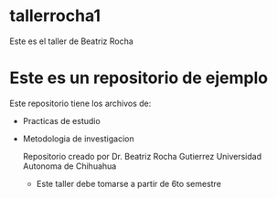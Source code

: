 # tallerrocha1
Este es el taller de Beatriz Rocha
# Este es un repositorio de ejemplo

Este repositorio tiene los archivos de:
* Practicas de estudio
* Metodologia de investigacion

  Repositorio creado por Dr. Beatriz Rocha Gutierrez
  Universidad Autonoma de Chihuahua
    * Este taller debe tomarse a partir de 6to semestre
      
  
